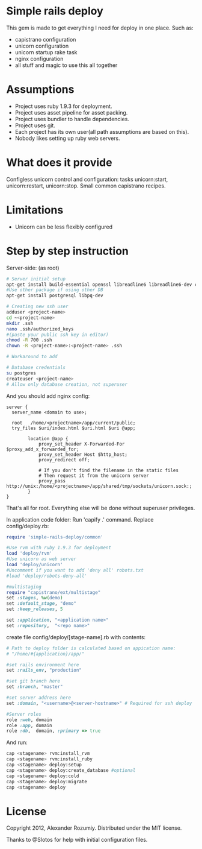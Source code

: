 Simple rails deploy
===================

This gem is made to get everything I need for deploy in one place. Such as:
* capistrano configuration
* unicorn configuration
* unicorn startup rake task
* nginx configuration
* all stuff and magic to use this all together

Assumptions
========
* Project uses ruby 1.9.3 for deployment.
* Project uses asset pipeline for asset packing.
* Project uses bundler to handle dependencies.
* Project uses git.
* Each project has its own user(all path assumptions are based on this).
* Nobody likes setting up ruby web servers.

What does it provide
=======
Configless unicorn control and configuration: tasks unicorn:start, unicorn:restart, unicorn:stop.
Small common capistrano recipes.

Limitations
========
- Unicorn can be less flexibly configured

Step by step instruction
======

Server-side:
(as root)
```bash
# Server initial setup
apt-get install build-essential openssl libreadline6 libreadline6-dev curl git-core zlib1g zlib1g-dev libssl-dev libyaml-dev libsqlite3-dev sqlite3 libxml2-dev libxslt-dev autoconf libc6-dev ncurses-dev automake libtool bison subversion
#Use other package if using other DB
apt-get install postgresql libpq-dev

# Creating new ssh user
adduser <project-name>
cd ~<project-name>
mkdir .ssh
nano .ssh/authorized_keys
#(paste your public ssh key in editor)
chmod -R 700 .ssh
chown -R <project-name>:<project-name> .ssh

# Workaround to add 

# Database credentials
su postgres
createuser <project-name>
# Allow only database creation, not superuser
```

And you should add nginx config:
```nginx
server {
  server_name <domain to use>;

  root   /home/<projectname>/app/current/public;
  try_files $uri/index.html $uri.html $uri @app;

        location @app {
            proxy_set_header X-Forwarded-For $proxy_add_x_forwarded_for;
            proxy_set_header Host $http_host;
            proxy_redirect off;
 
            # If you don't find the filename in the static files
            # Then request it from the unicorn server
            proxy_pass http://unix:/home/<projectname>/app/shared/tmp/sockets/unicorn.sock:;
        }
}
```

That's all for root. Everything else will be done without superuser privileges.

In application code folder:
Run 'capify .' command. Replace config/deploy.rb:
```ruby
require 'simple-rails-deploy/common'

#Use rvm with ruby 1.9.3 for deployment
load 'deploy/rvm'
#Use unicorn as web server
load 'deploy/unicorn'
#Uncomment if you want to add 'deny all' robots.txt
#load 'deploy/robots-deny-all'

#multistaging
require "capistrano/ext/multistage"
set :stages, %w(demo)
set :default_stage, "demo"
set :keep_releases, 5

set :application, "<application name>"
set :repository,  "<repo name>"

```

create file config/deploy/[stage-name].rb with contents:
```ruby
# Path to deploy folder is calculated based on appication name:
# "/home/#{application}/app/"

#set rails environment here
set :rails_env, "production"

#set git branch here
set :branch, "master"

#set server address here
set :domain, "<username>@<server-hostname>" # Required for ssh deploy

#Server roles
role :web, domain
role :app, domain
role :db,  domain, :primary => true
```

And run:
```bash
cap <stagename> rvm:install_rvm
cap <stagename> rvm:install_ruby
cap <stagename> deploy:setup
cap <stagename> deploy:create_database #optional
cap <stagename> deploy:cold
cap <stagename> deploy:migrate
cap <stagename> deploy
```

License
======
Copyright 2012, Alexander Rozumiy. Distributed under the MIT license.

Thanks to @Slotos for help with initial configuration files.